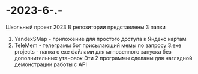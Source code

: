 # -2023-6-.-
Школьный проект 2023
В репозитории представлены 3 папки
1. YandexSMap - приложение для простого доступа к Яндекс картам
2. TeleMem - телеграмм бот присылающий мемы по запросу
3.exe projects - папка с exe файлами для мгновенного запуска без дополнительных утановок
Эти 2 программы сделаны для наглядной демонстрации работы с API 
